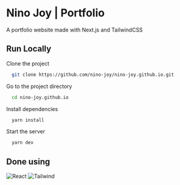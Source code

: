 
# Nino Joy | Portfolio

A portfolio website made with Next.js and TailwindCSS 


## Run Locally

Clone the project

```bash
  git clone https://github.com/nino-joy/nino-joy.github.io.git
```

Go to the project directory

```bash
  cd nino-joy.github.io
```

Install dependencies

```bash
  yarn install
```

Start the server

```bash
  yarn dev
```

  
## Done using

![React](https://img.shields.io/badge/React-20232A?style=for-the-badge&logo=react&logoColor=61DAFB)
![Tailwind](https://img.shields.io/badge/Tailwind_CSS-38B2AC?style=for-the-badge&logo=tailwind-css&logoColor=white)

  

